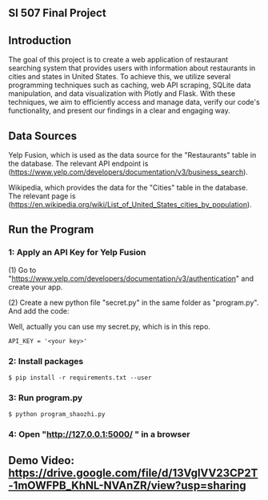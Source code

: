 ## SI 507 Final Project

## Introduction
The goal of this project is to create a web application of restaurant searching system that provides users with information about restaurants in cities and states in United States. To achieve this, we utilize several programming techniques such as caching, web API scraping, SQLite data manipulation, and data visualization with Plotly and Flask. With these techniques, we aim to efficiently access and manage data, verify our code's functionality, and present our findings in a clear and engaging way.


## Data Sources
Yelp Fusion, which is used as the data source for the "Restaurants" table in the database. The relevant API endpoint is (https://www.yelp.com/developers/documentation/v3/business_search).


Wikipedia, which provides the data for the "Cities" table in the database. The relevant page is (https://en.wikipedia.org/wiki/List_of_United_States_cities_by_population). 



## Run the Program
### 1: Apply an API Key for Yelp Fusion
(1) Go to "https://www.yelp.com/developers/documentation/v3/authentication" and create your app.

(2) Create a new python file "secret.py" in the same folder as "program.py". And add the code:

Well, actually you can use my secret.py, which is in this repo. 
```
API_KEY = '<your key>'
```  
### 2: Install packages
```
$ pip install -r requirements.txt --user
```  

### 3: Run program.py  
```  
$ python program_shaozhi.py
```  
### 4: Open "http://127.0.0.1:5000/ " in a browser


## Demo Video:  https://drive.google.com/file/d/13VgIVV23CP2T-1mOWFPB_KhNL-NVAnZR/view?usp=sharing

